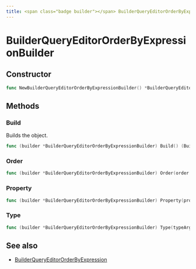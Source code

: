 ```yaml
---
title: <span class="badge builder"></span> BuilderQueryEditorOrderByExpressionBuilder
---
```

# <span class="badge builder"></span> BuilderQueryEditorOrderByExpressionBuilder

## Constructor

```go
func NewBuilderQueryEditorOrderByExpressionBuilder() *BuilderQueryEditorOrderByExpressionBuilder
```
## Methods

### <span class="badge object-method"></span> Build

Builds the object.

```go
func (builder *BuilderQueryEditorOrderByExpressionBuilder) Build() (BuilderQueryEditorOrderByExpression, error)
```

### <span class="badge object-method"></span> Order

```go
func (builder *BuilderQueryEditorOrderByExpressionBuilder) Order(order azuremonitor.BuilderQueryEditorOrderByOptions) *BuilderQueryEditorOrderByExpressionBuilder
```

### <span class="badge object-method"></span> Property

```go
func (builder *BuilderQueryEditorOrderByExpressionBuilder) Property(property cog.Builder[azuremonitor.BuilderQueryEditorProperty]) *BuilderQueryEditorOrderByExpressionBuilder
```

### <span class="badge object-method"></span> Type

```go
func (builder *BuilderQueryEditorOrderByExpressionBuilder) Type(typeArg azuremonitor.BuilderQueryEditorExpressionType) *BuilderQueryEditorOrderByExpressionBuilder
```

## See also

 * <span class="badge object-type-struct"></span> [BuilderQueryEditorOrderByExpression](./object-BuilderQueryEditorOrderByExpression.md)
